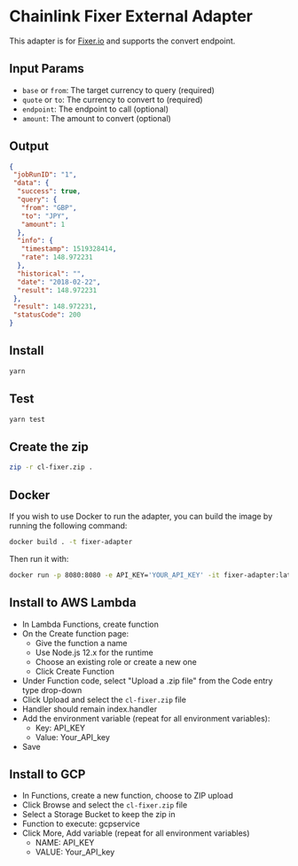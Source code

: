 # Chainlink Fixer External Adapter

This adapter is for [Fixer.io](https://fixer.io/) and supports the convert endpoint.

## Input Params

- `base` or `from`: The target currency to query (required)
- `quote` or `to`: The currency to convert to (required)
- `endpoint`: The endpoint to call (optional)
- `amount`: The amount to convert (optional)

## Output

```json
{
 "jobRunID": "1",
 "data": {
  "success": true,
  "query": {
   "from": "GBP",
   "to": "JPY",
   "amount": 1
  },
  "info": {
   "timestamp": 1519328414,
   "rate": 148.972231
  },
  "historical": "",
  "date": "2018-02-22",
  "result": 148.972231
 },
 "result": 148.972231,
 "statusCode": 200
}
```

## Install

```bash
yarn
```

## Test

```bash
yarn test
```

## Create the zip

```bash
zip -r cl-fixer.zip .
```

## Docker

If you wish to use Docker to run the adapter, you can build the image by running the following command:

```bash
docker build . -t fixer-adapter
```

Then run it with:

```bash
docker run -p 8080:8080 -e API_KEY='YOUR_API_KEY' -it fixer-adapter:latest
```

## Install to AWS Lambda

- In Lambda Functions, create function
- On the Create function page:
  - Give the function a name
  - Use Node.js 12.x for the runtime
  - Choose an existing role or create a new one
  - Click Create Function
- Under Function code, select "Upload a .zip file" from the Code entry type drop-down
- Click Upload and select the `cl-fixer.zip` file
- Handler should remain index.handler
- Add the environment variable (repeat for all environment variables):
  - Key: API_KEY
  - Value: Your_API_key
- Save


## Install to GCP

- In Functions, create a new function, choose to ZIP upload
- Click Browse and select the `cl-fixer.zip` file
- Select a Storage Bucket to keep the zip in
- Function to execute: gcpservice
- Click More, Add variable (repeat for all environment variables)
  - NAME: API_KEY
  - VALUE: Your_API_key
